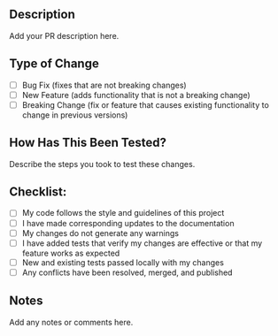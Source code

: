 ## Description
<!-- Provide a concise description of the changes in this PR -->
Add your PR description here.

## Type of Change
- [ ] Bug Fix (fixes that are not breaking changes)
- [ ] New Feature (adds functionality that is not a breaking change)
- [ ] Breaking Change (fix or feature that causes existing functionality to change in previous versions)

## How Has This Been Tested?
<!-- Describe the steps you took to test these changes -->
Describe the steps you took to test these changes.

## Checklist:
- [ ]  My code follows the style and guidelines of this project
- [ ] I have made corresponding updates to the documentation
- [ ] My changes do not generate any warnings
- [ ] I have added tests that verify my changes are effective or that my feature works as expected
- [ ] New and existing tests passed locally with my changes
- [ ] Any conflicts have been resolved, merged, and published

## Notes
<!-- Any additional notes or comments -->
Add any notes or comments here.
